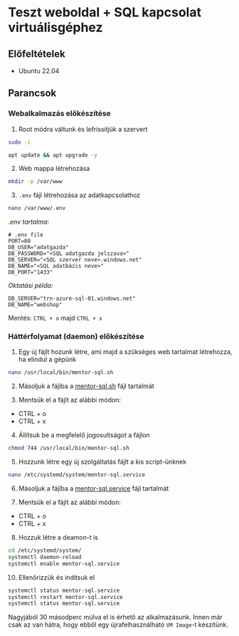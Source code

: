 # Teszt weboldal + SQL kapcsolat virtuálisgéphez

## Előfeltételek

- Ubuntu 22.04

## Parancsok

### Webalkalmazás előkészítése

1. Root módra váltunk és lefrissítjük a szervert

```bash
sudo -i
```

```bash
apt update && apt upgrade -y
```


2. Web mappa létrehozása

```bash
mkdir -p /var/www
```

3. `.env` fájl létrehozása az adatkapcsolathoz

```bash
nano /var/www/.env
```

_.env tartalma_:

```.env
# .env file
PORT=80
DB_USER="adatgazda"
DB_PASSWORD="<SQL adatgazda jelszava>"
DB_SERVER="<SQL szerver neve>.windows.net"
DB_NAME="<SQL adatbázis neve>"
DB_PORT="1433"
```
_Oktatási példa:_
```
DB_SERVER="trn-azure-sql-01.windows.net"
DB_NAME="webshop"
```

Mentés: `CTRL + o` majd `CTRL + x`


### Háttérfolyamat (daemon) előkészítése

1. Egy új fájlt hozunk létre, ami majd a szükséges web tartalmat létrehozza, ha elindul a gépünk

```bash
nano /usr/local/bin/mentor-sql.sh
```

2. Másoljuk a fájlba a [mentor-sql.sh](mentor-sql.sh) fájl tartalmát

3. Mentsük el a fájlt az alábbi módon:

- CTRL + o
- CTRL + x

4. Állítsuk be a megfelelő jogosultságot a fájlon

```bash
chmod 744 /usr/local/bin/mentor-sql.sh
```

5. Hozzunk létre egy új szolgáltatás fájlt a kis script-ünknek

```bash
nano /etc/systemd/system/mentor-sql.service
```

6. Másoljuk a fájlba a [mentor-sql.service](mentor-sql.service) fájl tartalmát

7. Mentsük el a fájlt az alábbi módon:

- CTRL + o
- CTRL + x

8. Hozzuk létre a deamon-t is

```bash
cd /etc/systemd/system/
systemctl daemon-reload
systemctl enable mentor-sql.service
```

10. Ellenőrizzük és indítsuk el

```bash
systemctl status mentor-sql.service
systemctl restart mentor-sql.service
systemctl status mentor-sql.service
```



Nagyjából 30 másodperc múlva el is érhető az alkalmazásunk.
Innen már csak az van hátra, hogy ebből egy újrafelhasználható `VM Image`-t készítünk.